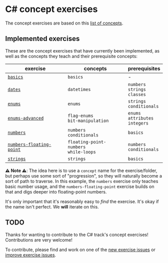 # C&#35; concept exercises

The concept exercises are based on this [list of concepts][reference-shared].

## Implemented exercises

These are the concept exercises that have currently been implemented, as well as the concepts they teach and their prerequisite concepts:

| exercise                                                            | concepts                                   | prerequisites                           |
| ------------------------------------------------------------------- | ------------------------------------------ | --------------------------------------- |
| [`basics`][concept-exercise-basics]                                 | `basics`                                   | -                                       |
| [`dates`][concept-exercise-dates]                                   | `datetimes`                                | `numbers`<br/>`strings`<br/>`classes`   |
| [`enums`][concept-exercise-enums]                                   | `enums`                                    | `strings`<br/>`conditionals`            |
| [`enums-advanced`][concept-exercise-enums-advanced]                 | `flag-enums`<br/>`bit-manipulation`        | `enums`<br/>`attributes`</br>`integers` |
| [`numbers`][concept-exercise-numbers]                               | `numbers`<br/>`conditionals`               | `basics`                                |
| [`numbers-floating-point`][concept-exercise-numbers-floating-point] | `floating-point-numbers`<br/>`while-loops` | `numbers`<br/>`conditionals`            |
| [`strings`][concept-exercise-strings]                               | `strings`                                  | `basics`                                |

**⚠ Note ⚠**: The idea here is to use a `concept` name for the exercise/folder, but perhaps use some sort of "progression", so they will naturally become a sort of path to traverse. In this example, the `numbers` exercise only teaches basic number usage, and the `numbers-floating-point` exercise builds on that and digs deeper into floating-point numbers.

It's only important that it's reasonably easy to _find_ the exercise. It's okay if the name isn't perfect. We **will** iterate on this.

## TODO

Thanks for wanting to contribute to the C# track's concept exercises! Contributions are very welcome!

To contribute, please find and work on one of the [new exercise issues][issues-new-exercise] or [improve exercise issues][issues-improve-exercise].

[reference-shared]: ../../reference/README.md
[reference]: ./reference.md
[concept-exercises]: ./concept/README.md
[concept-exercise-basics]: ./basics/.meta/design.md
[concept-exercise-enums-advanced]: ./enums-advanced/.meta/design.md
[concept-exercise-dates]: ./dates/.meta/design.md
[concept-exercise-enums]: ./enums/.meta/design.md
[concept-exercise-numbers-floating-point]: ./numbers-floating-point/.meta/design.md
[concept-exercise-numbers]: ./numbers/.meta/design.md
[concept-exercise-strings]: ./strings/.meta/design.md
[issues-new-exercise]: https://github.com/exercism/v3/issues?utf8=%E2%9C%93&q=is%3Aopen+label%3Atrack%2Fcsharp+label%3Atype%2Fnew-exercise+label%3Astatus%2Fhelp-wanted
[issues-improve-exercise]: https://github.com/exercism/v3/issues?utf8=%E2%9C%93&q=is%3Aopen+label%3Atrack%2Fcsharp+label%3Atype%2Fimprove-exercise+label%3Astatus%2Fhelp-wanted

